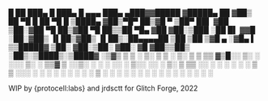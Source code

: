 
 █    ██  ███▄    █  ███▄    █  ▄▄▄       ███▄ ▄███▓▓█████ ▓█████▄
 ██  ▓██▒ ██ ▀█   █  ██ ▀█   █ ▒████▄    ▓██▒▀█▀ ██▒▓█   ▀ ▒██▀ ██▌
▓██  ▒██░▓██  ▀█ ██▒▓██  ▀█ ██▒▒██  ▀█▄  ▓██    ▓██░▒███   ░██   █▌
▓▓█  ░██░▓██▒  ▐▌██▒▓██▒  ▐▌██▒░██▄▄▄▄██ ▒██    ▒██ ▒▓█  ▄ ░▓█▄   ▌
▒▒█████▓ ▒██░   ▓██░▒██░   ▓██░ ▓█   ▓██▒▒██▒   ░██▒░▒████▒░▒████▓
░▒▓▒ ▒ ▒ ░ ▒░   ▒ ▒ ░ ▒░   ▒ ▒  ▒▒   ▓▒█░░ ▒░   ░  ░░░ ▒░ ░ ▒▒▓  ▒
░░▒░ ░ ░ ░ ░░   ░ ▒░░ ░░   ░ ▒░  ▒   ▒▒ ░░  ░      ░ ░ ░  ░ ░ ▒  ▒
 ░░░ ░ ░    ░   ░ ░    ░   ░ ░   ░   ▒   ░      ░      ░    ░ ░  ░
   ░              ░          ░       ░  ░       ░      ░  ░   ░
                                                            ░

WIP by {protocell:labs} and jrdsctt for Glitch Forge, 2022
